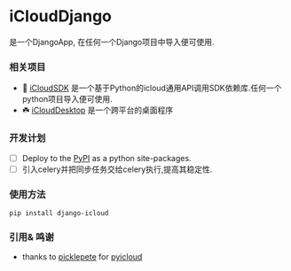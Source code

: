 # iCloudDjango

是一个DjangoApp, 在任何一个Django项目中导入便可使用.

### 相关项目

* 🚀 [iCloudSDK](https://github.com/Haoke98/iCloudSDK) 是一个基于Python的icloud通用API调用SDK依赖库.任何一个python项目导入便可使用.
* ☘️ [iCloudDesktop](https://github.com/Haoke98/iCloudDesktop) 是一个跨平台的桌面程序

### 开发计划

* [ ] Deploy to the [PyPI](pypi.org) as a python site-packages.
* [ ] 引入celery并把同步任务交给celery执行,提高其稳定性.

### 使用方法

```shell
pip install django-icloud
```

### 引用& 鸣谢

* thanks to [picklepete](https://github.com/picklepete) for [pyicloud](https://github.com/picklepete/pyicloud)
